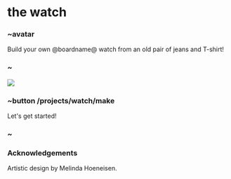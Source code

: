 # the watch

### ~avatar

Build your own @boardname@ watch from an old pair of jeans and T-shirt!

### ~

![](/static/mb/lessons/the-watch-1.png)

### ~button /projects/watch/make

Let's get started!

### ~

### Acknowledgements

Artistic design by Melinda Hoeneisen.

